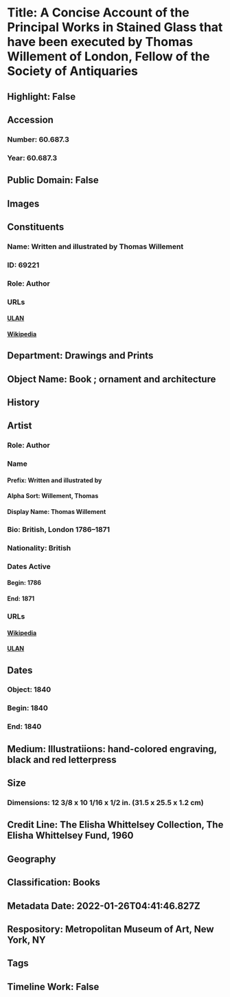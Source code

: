# Title: A Concise Account of the Principal Works in Stained Glass that have been executed by Thomas Willement of London, Fellow of the Society of Antiquaries
## Highlight: False
## Accession
### Number: 60.687.3
### Year: 60.687.3
## Public Domain: False
## Images
## Constituents
### Name: Written and illustrated by Thomas Willement
### ID: 69221
### Role: Author
### URLs
#### [ULAN](http://vocab.getty.edu/page/ulan/500030840)
#### [Wikipedia](https://www.wikidata.org/wiki/Q7795124)
## Department: Drawings and Prints
## Object Name: Book ; ornament and architecture
## History
## Artist
### Role: Author
### Name
#### Prefix: Written and illustrated by
#### Alpha Sort: Willement, Thomas
#### Display Name: Thomas Willement
### Bio: British, London 1786–1871
### Nationality: British
### Dates Active
#### Begin: 1786
#### End: 1871
### URLs
#### [Wikipedia](https://www.wikidata.org/wiki/Q7795124)
#### [ULAN](http://vocab.getty.edu/page/ulan/500030840)
## Dates
### Object: 1840
### Begin: 1840
### End: 1840
## Medium: Illustratiions: hand-colored engraving, black and red letterpress
## Size
### Dimensions: 12 3/8 x 10 1/16 x 1/2 in. (31.5 x 25.5 x 1.2 cm)
## Credit Line: The Elisha Whittelsey Collection, The Elisha Whittelsey Fund, 1960
## Geography
## Classification: Books
## Metadata Date: 2022-01-26T04:41:46.827Z
## Respository: Metropolitan Museum of Art, New York, NY
## Tags
## Timeline Work: False